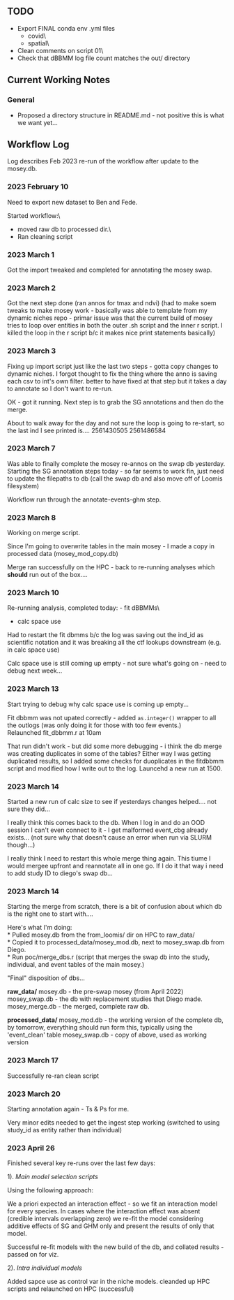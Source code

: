## TODO

-   Export FINAL conda env .yml files
    -   covid\
    -   spatial\
-   Clean comments on script 01\
-   Check that dBBMM log file count matches the out/ directory

## Current Working Notes



### General

-   Proposed a directory structure in README.md - not positive this is what we want yet...


## Workflow Log

Log describes Feb 2023 re-run of the workflow after update to the mosey.db.

### 2023 February 10

Need to export new dataset to Ben and Fede.

Started workflow:\
- moved raw db to processed dir.\
- Ran cleaning script

### 2023 March 1

Got the import tweaked and completed for annotating the mosey swap.

### 2023 March 2

Got the next step done (ran annos for tmax and ndvi) (had to make soem tweaks to make mosey work - basically was able to template from my dynamic niches repo - primar issue was that the current build of mosey tries to loop over entities in both the outer .sh script and the inner r script. I killed the loop in the r script b/c it makes nice print statements basically)

### 2023 March 3

Fixing up import script just like the last two steps - gotta copy changes to dynamic niches. I forgot thought to fix the thing where the anno is saving each csv to int's own filter. better to have fixed at that step but it takes a day to annotate so I don't want to re-run.

OK - got it running. Next step is to grab the SG annotations and then do the merge.

About to walk away for the day and not sure the loop is going to re-start, so the last ind I see printed is.... 2561430505 2561486584

### 2023 March 7

Was able to finally complete the mosey re-annos on the swap db yesterday. Starting the SG annotation steps today - so far seems to work fin, just need to update the filepaths to db (call the swap db and also move off of Loomis filesystem)

Workflow run through the annotate-events-ghm step.

### 2023 March 8

Working on merge script.

Since I'm going to overwrite tables in the main mosey - I made a copy in processed data (mosey_mod_copy.db)

Merge ran successfully on the HPC - back to re-running analyses which **should** run out of the box....

### 2023 March 10

Re-running analysis, completed today: - fit dBBMMs\
- calc space use

Had to restart the fit dbmms b/c the log was saving out the ind_id as scientific notation and it was breaking all the ctf lookups downstream (e.g. in calc space use)

Calc space use is still coming up empty - not sure what's going on - need to debug next week...

### 2023 March 13

Start trying to debug why calc space use is coming up empty...

Fit dbbmm was not upated correctly - added `as.integer()` wrapper to all the outlogs (was only doing it for those with too few events.)\
Relaunched fit_dbbmm.r at 10am

That run didn't work - but did some more debugging - i think the db merge was creating duplicates in some of the tables? Either way I was getting duplicated results, so I added some checks for duoplicates in the fitdbbmm script and modified how I write out to the log. Launcehd a new run at 1500.

### 2023 March 14

Started a new run of calc size to see if yesterdays changes helped.... not sure they did...

I really think this comes back to the db. When I log in and do an OOD session I can't even connect to it - I get malformed event_cbg already exists... (not sure why that doesn't cause an error when run via SLURM though...)

I really think I need to restart this whole merge thing again. This tiume I would mergee upfront and reannotate all in one go. If I do it that way i need to add study ID to diego's swap db...

### 2023 March 14

Starting the merge from scratch, there is a bit of confusion about which db is the right one to start with....

Here's what I'm doing:\
\* Pulled mosey.db from the from_loomis/ dir on HPC to raw_data/\
\* Copied it to processed_data/mosey_mod.db, next to mosey_swap.db from Diego.\
\* Run poc/merge_dbs.r (script that merges the swap db into the study, individual, and event tables of the main mosey.)

"Final" disposition of dbs...

**raw_data/**
mosey.db - the pre-swap mosey (from April 2022)
mosey_swap.db - the db with replacement studies that Diego made.
mosey_merge.db - the merged, complete raw db.

**processed_data/**
mosey_mod.db - the working version of the complete db, by tomorrow, everything should run form this, typically using the 'event_clean' table
mosey_swap.db - copy of above, used as working version


### 2023 March 17

Successfully re-ran clean script


### 2023 March 20

Starting annotation again - Ts & Ps for me.

Very minor edits needed to get the ingest step working (switched to using study_id as entity rather than individual)

### 2023 April 26

Finished several key re-runs over the last few days:

1). *Main model selection scripts*

Using the following approach:

We a priori expected an interaction effect - so we fit an interaction model for every species.  In cases where the interaction effect was absent (credible intervals overlapping zero) we re-fit the model considering additive effects of SG and GHM only and present the results of only that model.

Successful re-fit models with the new build of the db, and collated results - passed on for viz.

2). *Intra individual models*

Added sapce use as control var in the niche models. cleanded up HPC scripts and relaunched on HPC (successful)

